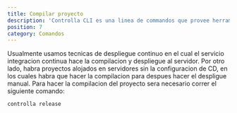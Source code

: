 ```yaml
---
title: Compilar proyecto
description: 'Controlla CLI es una linea de commandos que provee herramientas que facilitan el desarrollo al equipo de Controlla.'
position: 7
category: Comandos
---
```


Usualmente usamos tecnicas de despliegue continuo en el cual el servicio integracion continua hace la compilacion y despliegue al servidor. Por otro lado, habra proyectos alojados en servidores sin la configuracion de CD, en los cuales habra que hacer la compilacion para despues hacer el despligue manual. Para hacer la compilacion del proyecto sera necesario correr el siguiente comando:

```bash
controlla release
```
